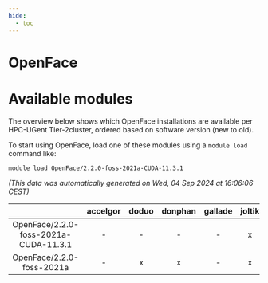 ```yaml
---
hide:
  - toc
---
```


OpenFace
========

# Available modules


The overview below shows which OpenFace installations are available per HPC-UGent Tier-2cluster, ordered based on software version (new to old).

To start using OpenFace, load one of these modules using a `module load` command like:

```shell
module load OpenFace/2.2.0-foss-2021a-CUDA-11.3.1
```

*(This data was automatically generated on Wed, 04 Sep 2024 at 16:06:06 CEST)*  

| |accelgor|doduo|donphan|gallade|joltik|shinx|skitty|
| :---: | :---: | :---: | :---: | :---: | :---: | :---: | :---: |
|OpenFace/2.2.0-foss-2021a-CUDA-11.3.1|-|-|-|-|x|-|-|
|OpenFace/2.2.0-foss-2021a|-|x|x|-|x|-|x|
